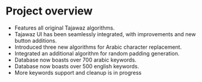 # Project overview
- Features all original Tajawaz algorithms.
- Tajawaz UI has been seamlessly integrated, with improvements and new button additions.
- Introduced three new algorithms for Arabic character replacement.
- Integrated an additional algorithm for random padding generation.
- Database now boasts over 700 arabic keywords.
- Database now boasts over 500 english keywords.
- More keywords support and cleanup is in progress
